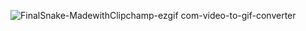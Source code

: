 
![FinalSnake-MadewithClipchamp-ezgif com-video-to-gif-converter](https://github.com/user-attachments/assets/18215afa-f066-476e-a189-4add5df8e101)
